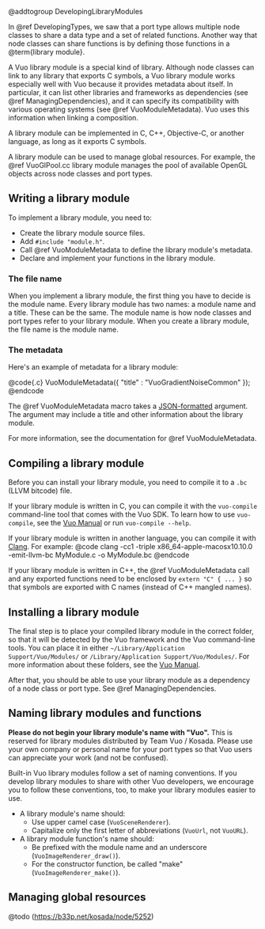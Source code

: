 @addtogroup DevelopingLibraryModules

In @ref DevelopingTypes, we saw that a port type allows multiple node classes to share a data type and a set of related functions. Another way that node classes can share functions is by defining those functions in a @term{library module}. 

A Vuo library module is a special kind of library. Although node classes can link to any library that exports C symbols, a Vuo library module works especially well with Vuo because it provides metadata about itself. In particular, it can list other libraries and frameworks as dependencies (see @ref ManagingDependencies), and it can specify its compatibility with various operating systems (see @ref VuoModuleMetadata). Vuo uses this information when linking a composition. 

A library module can be implemented in C, C++, Objective-C, or another language, as long as it exports C symbols. 

A library module can be used to manage global resources. For example, the @ref VuoGlPool.cc library module manages the pool of available OpenGL objects across node classes and port types. 



## Writing a library module

To implement a library module, you need to: 

   - Create the library module source files. 
   - Add <code>\#include "module.h"</code>. 
   - Call @ref VuoModuleMetadata to define the library module's metadata. 
   - Declare and implement your functions in the library module. 


### The file name

When you implement a library module, the first thing you have to decide is the module name. Every library module has two names: a module name and a title. These can be the same. The module name is how node classes and port types refer to your library module. When you create a library module, the file name is the module name. 


### The metadata

Here's an example of metadata for a library module: 

@code{.c}
VuoModuleMetadata({
					 "title" : "VuoGradientNoiseCommon"
				 });
@endcode

The @ref VuoModuleMetadata macro takes a [JSON-formatted](https://www.json.org/) argument. The argument may include a title and other information about the library module.

For more information, see the documentation for @ref VuoModuleMetadata. 



## Compiling a library module

Before you can install your library module, you need to compile it to a `.bc` (LLVM bitcode) file. 

If your library module is written in C, you can compile it with the `vuo-compile` command-line tool that comes with the Vuo SDK. To learn how to use `vuo-compile`, see the [Vuo Manual](https://vuo.org/manual.pdf) or run `vuo-compile --help`.

If your library module is written in another language, you can compile it with [Clang](https://clang.llvm.org/). For example:
@code
clang -cc1 -triple x86_64-apple-macosx10.10.0 -emit-llvm-bc MyModule.c -o MyModule.bc
@endcode

If your library module is written in C++, the @ref VuoModuleMetadata call and any exported functions need to be enclosed by `extern "C" { ... }` so that symbols are exported with C names (instead of C++ mangled names). 



## Installing a library module

The final step is to place your compiled library module in the correct folder, so that it will be detected by the Vuo framework and the Vuo command-line tools. You can place it in either `~/Library/Application Support/Vuo/Modules/` or `/Library/Application Support/Vuo/Modules/`. For more information about these folders, see the [Vuo Manual](https://vuo.org/manual.pdf).

After that, you should be able to use your library module as a dependency of a node class or port type. See @ref ManagingDependencies. 



## Naming library modules and functions

**Please do not begin your library module's name with "Vuo".** This is reserved for library modules distributed by Team Vuo / Kosada. Please use your own company or personal name for your port types so that Vuo users can appreciate your work (and not be confused). 

Built-in Vuo library modules follow a set of naming conventions. If you develop library modules to share with other Vuo developers, we encourage you to follow these conventions, too, to make your library modules easier to use. 

   - A library module's name should:
      - Use upper camel case (`VuoSceneRenderer`). 
      - Capitalize only the first letter of abbreviations (`VuoUrl`, not `VuoURL`). 
   - A library module function's name should: 
      - Be prefixed with the module name and an underscore (`VuoImageRenderer_draw()`). 
      - For the constructor function, be called "make" (`VuoImageRenderer_make()`). 


## Managing global resources

@todo (https://b33p.net/kosada/node/5252)

